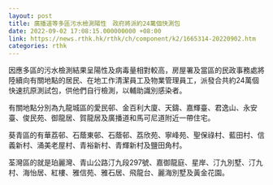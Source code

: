 ```yaml
---
layout: post
title: 廣播道等多區污水檢測陽性　政府將派約24萬個快測包
date: 2022-09-02 17:08:15.000000000 +08:00
link: https://news.rthk.hk/rthk/ch/component/k2/1665314-20220902.htm
categories: rthk
---
```


因應多區的污水檢測結果呈陽性及病毒量相對較高，房屋署及當區的民政事務處將陸續向有關地點的居民、在地工作清潔員工及物業管理員工，派發合共約24萬個快速抗原測試包，供他們自行檢測，以輔助識別感染者。

有關地點分別為九龍城區的愛民邨、金百利大廈、天鑄、嘉輝臺、君逸山、永安臺、俊民苑、御龍居、賀龍居及廣播道和馬可尼道附近一帶住宅。

葵青區的有華荔邨、石蔭東邨、石蔭邨、荔欣苑、寧峰苑、聖保祿村、藍田村、信義新村、涌美老屋村、青裕新村、青輝新村及鹽田角村。

荃灣區的就是珀麗灣、青山公路汀九段297號、嘉御龍庭、星岸、汀九別墅、汀九村、海怡居、紅樓、雅信苑、雅石居、飛龍台、麗海別墅及黃金花園。
